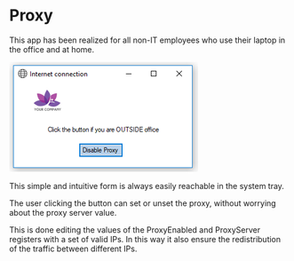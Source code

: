 # Proxy
This app has been realized for all non-IT employees who use their laptop in the office and at home. 

![alt text](https://github.com/MallyDev/Proxy/blob/master/window.PNG)

This simple and intuitive form is always easily reachable in the system tray. 

The user clicking the button can set or unset the proxy, without worrying about the proxy server value.

This is done editing the values of the ProxyEnabled and ProxyServer registers with a set of valid IPs. In this way it also ensure the redistribution of the traffic between different IPs. 
